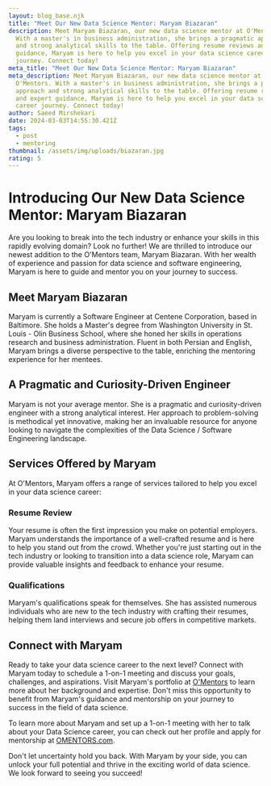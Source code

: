 ```yaml
---
layout: blog_base.njk
title: "Meet Our New Data Science Mentor: Maryam Biazaran"
description: Meet Maryam Biazaran, our new data science mentor at O'Mentors.
  With a master's in business administration, she brings a pragmatic approach
  and strong analytical skills to the table. Offering resume reviews and expert
  guidance, Maryam is here to help you excel in your data science career
  journey. Connect today!
meta_title: "Meet Our New Data Science Mentor: Maryam Biazaran"
meta_description: Meet Maryam Biazaran, our new data science mentor at
  O'Mentors. With a master's in business administration, she brings a pragmatic
  approach and strong analytical skills to the table. Offering resume reviews
  and expert guidance, Maryam is here to help you excel in your data science
  career journey. Connect today!
author: Saeed Mirshekari
date: 2024-03-03T14:55:30.421Z
tags:
  - post
  - mentoring
thumbnail: /assets/img/uploads/biazaran.jpg
rating: 5
---
```

# Introducing Our New Data Science Mentor: Maryam Biazaran

Are you looking to break into the tech industry or enhance your skills in this rapidly evolving domain? Look no further! We are thrilled to introduce our newest addition to the O'Mentors team, Maryam Biazaran. With her wealth of experience and passion for data science
and software engineering, Maryam is here to guide and mentor you on your journey to success.

## Meet Maryam Biazaran

Maryam is currently a Software Engineer at Centene Corporation, based in Baltimore. She holds a Master's degree from Washington University in St. Louis - Olin Business School, where she honed her skills in operations research and business administration. Fluent in both Persian and English, Maryam brings a diverse perspective to the table, enriching the mentoring experience for her mentees.

## A Pragmatic and Curiosity-Driven Engineer

Maryam is not your average mentor. She is a pragmatic and curiosity-driven engineer with a strong analytical interest. Her approach to problem-solving is methodical yet innovative, making her an invaluable resource for anyone looking to navigate the complexities of the Data Science / Software Engineering landscape.

## Services Offered by Maryam

At O'Mentors, Maryam offers a range of services tailored to help you excel in your data science career:

### Resume Review

Your resume is often the first impression you make on potential employers. Maryam understands the importance of a well-crafted resume and is here to help you stand out from the crowd. Whether you're just starting out in the tech industry or looking to transition into a data science role, Maryam can provide valuable insights and feedback to enhance your resume.

### Qualifications

Maryam's qualifications speak for themselves. She has assisted numerous individuals who are new to the tech industry with crafting their resumes, helping them land interviews and secure job offers in competitive markets.

## Connect with Maryam

Ready to take your data science career to the next level? Connect with Maryam today to schedule a 1-on-1 meeting and discuss your goals, challenges, and aspirations. Visit Maryam's portfolio at [O'Mentors](https://OMENTORS.com) to learn more about her background and expertise. Don't miss this opportunity to benefit from Maryam's guidance and mentorship on your journey to success in the field of data science.

To learn more about Maryam and set up a 1-on-1 meeting with her to talk about your Data Science career, you can check out her profile and apply for mentorship at [OMENTORS.com](https://OMENTORS.com).

Don't let uncertainty hold you back. With Maryam by your side, you can unlock your full potential and thrive in the exciting world of data science. We look forward to seeing you succeed!